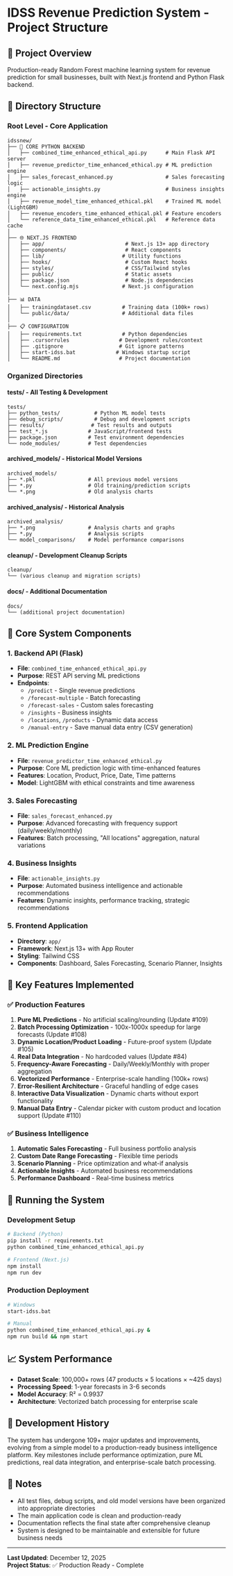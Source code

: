 # IDSS Revenue Prediction System - Project Structure

## 🎯 Project Overview
Production-ready Random Forest machine learning system for revenue prediction for small businesses, built with Next.js frontend and Python Flask backend.

## 📁 Directory Structure

### **Root Level - Core Application**
```
idssnew/
├── 🎯 CORE PYTHON BACKEND
│   ├── combined_time_enhanced_ethical_api.py      # Main Flask API server
│   ├── revenue_predictor_time_enhanced_ethical.py # ML prediction engine
│   ├── sales_forecast_enhanced.py                 # Sales forecasting logic
│   ├── actionable_insights.py                     # Business insights engine
│   ├── revenue_model_time_enhanced_ethical.pkl    # Trained ML model (LightGBM)
│   ├── revenue_encoders_time_enhanced_ethical.pkl # Feature encoders
│   └── reference_data_time_enhanced_ethical.pkl   # Reference data cache
│
├── 🌐 NEXT.JS FRONTEND
│   ├── app/                          # Next.js 13+ app directory
│   ├── components/                   # React components
│   ├── lib/                         # Utility functions
│   ├── hooks/                        # Custom React hooks
│   ├── styles/                       # CSS/Tailwind styles
│   ├── public/                       # Static assets
│   ├── package.json                  # Node.js dependencies
│   └── next.config.mjs              # Next.js configuration
│
├── 📊 DATA
│   ├── trainingdataset.csv          # Training data (100k+ rows)
│   └── public/data/                 # Additional data files
│
├── 📋 CONFIGURATION
│   ├── requirements.txt             # Python dependencies
│   ├── .cursorrules                # Development rules/context
│   ├── .gitignore                  # Git ignore patterns
│   ├── start-idss.bat             # Windows startup script
│   └── README.md                   # Project documentation
```

### **Organized Directories**

#### **tests/ - All Testing & Development**
```
tests/
├── python_tests/           # Python ML model tests
├── debug_scripts/          # Debug and development scripts
├── results/               # Test results and outputs
├── test_*.js             # JavaScript/frontend tests
├── package.json          # Test environment dependencies
└── node_modules/         # Test dependencies
```

#### **archived_models/ - Historical Model Versions**
```
archived_models/
├── *.pkl                 # All previous model versions
├── *.py                  # Old training/prediction scripts
└── *.png                 # Old analysis charts
```

#### **archived_analysis/ - Historical Analysis**
```
archived_analysis/
├── *.png                 # Analysis charts and graphs
├── *.py                  # Analysis scripts
└── model_comparisons/    # Model performance comparisons
```

#### **cleanup/ - Development Cleanup Scripts**
```
cleanup/
└── (various cleanup and migration scripts)
```

#### **docs/ - Additional Documentation**
```
docs/
└── (additional project documentation)
```

## 🔧 Core System Components

### **1. Backend API (Flask)**
- **File**: `combined_time_enhanced_ethical_api.py`
- **Purpose**: REST API serving ML predictions
- **Endpoints**: 
  - `/predict` - Single revenue predictions
  - `/forecast-multiple` - Batch forecasting
  - `/forecast-sales` - Custom sales forecasting
  - `/insights` - Business insights
  - `/locations`, `/products` - Dynamic data access
  - `/manual-entry` - Save manual data entry (CSV generation)

### **2. ML Prediction Engine**
- **File**: `revenue_predictor_time_enhanced_ethical.py`
- **Purpose**: Core ML prediction logic with time-enhanced features
- **Features**: Location, Product, Price, Date, Time patterns
- **Model**: LightGBM with ethical constraints and time awareness

### **3. Sales Forecasting**
- **File**: `sales_forecast_enhanced.py`  
- **Purpose**: Advanced forecasting with frequency support (daily/weekly/monthly)
- **Features**: Batch processing, "All locations" aggregation, natural variations

### **4. Business Insights**
- **File**: `actionable_insights.py`
- **Purpose**: Automated business intelligence and actionable recommendations
- **Features**: Dynamic insights, performance tracking, strategic recommendations

### **5. Frontend Application**
- **Directory**: `app/`
- **Framework**: Next.js 13+ with App Router
- **Styling**: Tailwind CSS
- **Components**: Dashboard, Sales Forecasting, Scenario Planner, Insights

## 🎯 Key Features Implemented

### **✅ Production Features**
1. **Pure ML Predictions** - No artificial scaling/rounding (Update #109)
2. **Batch Processing Optimization** - 100x-1000x speedup for large forecasts (Update #108)
3. **Dynamic Location/Product Loading** - Future-proof system (Update #105)
4. **Real Data Integration** - No hardcoded values (Update #84)
5. **Frequency-Aware Forecasting** - Daily/Weekly/Monthly with proper aggregation
6. **Vectorized Performance** - Enterprise-scale handling (100k+ rows)
7. **Error-Resilient Architecture** - Graceful handling of edge cases
8. **Interactive Data Visualization** - Dynamic charts without export functionality
8. **Manual Data Entry** - Calendar picker with custom product and location support (Update #110)

### **✅ Business Intelligence**
1. **Automatic Sales Forecasting** - Full business portfolio analysis
2. **Custom Date Range Forecasting** - Flexible time periods
3. **Scenario Planning** - Price optimization and what-if analysis  
4. **Actionable Insights** - Automated business recommendations
5. **Performance Dashboard** - Real-time business metrics

## 🚀 Running the System

### **Development Setup**
```bash
# Backend (Python)
pip install -r requirements.txt
python combined_time_enhanced_ethical_api.py

# Frontend (Next.js)
npm install
npm run dev
```

### **Production Deployment**
```bash
# Windows
start-idss.bat

# Manual
python combined_time_enhanced_ethical_api.py &
npm run build && npm start
```

## 📈 System Performance
- **Dataset Scale**: 100,000+ rows (47 products × 5 locations × ~425 days)
- **Processing Speed**: 1-year forecasts in 3-6 seconds
- **Model Accuracy**: R² = 0.9937
- **Architecture**: Vectorized batch processing for enterprise scale

## 🔄 Development History
The system has undergone 109+ major updates and improvements, evolving from a simple model to a production-ready business intelligence platform. Key milestones include performance optimization, pure ML predictions, real data integration, and enterprise-scale batch processing.

## 📝 Notes
- All test files, debug scripts, and old model versions have been organized into appropriate directories
- The main application code is clean and production-ready
- Documentation reflects the final state after comprehensive cleanup
- System is designed to be maintainable and extensible for future business needs

---
**Last Updated**: December 12, 2025  
**Project Status**: ✅ Production Ready - Complete 